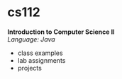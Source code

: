 # cs112
<b>Introduction to Computer Science II </b>
<br>
<i>Language: Java</i>
<br>
- class examples
- lab assignments
- projects

